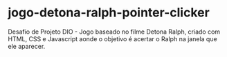 # jogo-detona-ralph-pointer-clicker
Desafio de Projeto DIO - Jogo baseado no filme Detona Ralph, criado com HTML, CSS e Javascript aonde o objetivo é acertar o Ralph na janela que ele aparecer.
